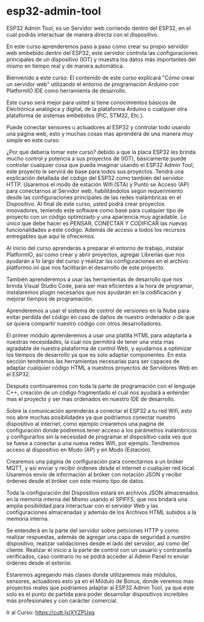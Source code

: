 # esp32-admin-tool

ESP32 Admin Tool, es un Servidor web corriendo dentro del ESP32, en el cual podrás interactuar de manera directa con el dispositivo.

En este curso aprenderemos paso a paso como crear su propio servidor web embebido dentro del ESP32, este servidor controla las configuraciones principales de un dispositivo (IOT) y muestra los datos más importantes del mismo en tiempo real y de manera automática.

Bienvenido a este curso. El contenido de este curso explicará "Cómo crear un servidor web" utilizando el entorno de programación Arduino con PlatformIO IDE como herramienta de desarrollo.

Este curso será mejor para usted si tiene conocimientos básicos de Electrónica analógica y digital, de la plataforma Arduino o cualquier otra plataforma de sistemas embebidos (PIC, STM32, Etc.).

Puede conectar sensores u actuadores al ESP32 y controlar todo usando una página web, esto y muchas cosas mas aprenderá de una manera muy simple en este curso.

¿Por qué debería tomar este curso? debido a que la placa ESP32 les brinda mucho control y potencia a sus proyectos de (IOT), básicamente puede controlar cualquier cosa que pueda imaginar usando el ESP32 Admin Tool, este proyecto le servirá de base para todos sus proyectos. Tendrá una explicación detallada del código del ESP32 como también del servidor HTTP. Usaremos el modo de estación Wifi (STA) y Punto se Acceso (AP) para conectarnos al Servidor web, habilitándolos según requerimiento desde las configuraciones principales de las redes inalámbricas en el Dispositivo. Al final de este curso, usted podrá crear proyectos innovadores, teniendo este software como base para cualquier tipo de proyecto con un código optimizado y una apariencia muy agradable. Lo único que debe hacer es PENSAR, CONECTAR Y CODIFICAR las nuevas funcionalidades a este código. Además de acceso a todos los recursos entregables que aquí le ofrecemos.

Al inicio del curso aprenderás a preparar el entorno de trabajo, instalar PlatformIO, así como crear y abrir proyectos, agregar Librerías que nos ayudarán a lo largo del curso y realizar las configuraciones en el archivo platformio.ini que nos facilitarán el desarrollo de este proyecto.

También aprenderemos a usar las herramientas de desarrollo que nos brinda Visual Studio Code, para ser mas eficientes a la hora de programar, instalaremos plugin necesarios que nos ayudarán en la codificación y mejorar tiempos de programación.

Aprenderemos a usar el sistema de control de versiones en la Nube para evitar perdida del código en caso de daños de nuestro ordenador o de que se quiera compartir nuestro código con otros desarrolladores.

El primer módulo aprenderemos a usar una platilla HTML para adaptarla a nuestras necesidades, la cual nos permitirá de tener una vista mas agradable de nuestra plataforma de control Web, y ayudarnos a optimizar los tiempos de desarrollo ya que es solo adaptar componentes. En esta sección tendremos las herramientas necesarias para ser capaces de adaptar cualquier código HTML a nuestros proyectos de Servidores Web en el ESP32.

Después continuaremos con toda la parte de programación con el lenguaje C++, creación de un código fragmentado el cual nos ayudará a entender mas el proyecto y ser mas ordenados en nuestro IDE de desarrollo.

Sobre la comunicación aprenderás a conectar el ESP32 a tu red Wifi, esto nos abre muchas posibilidades ya que podríamos conectar nuestro dispositivo al internet, como ejemplo crearemos una pagina de configuración donde podremos tener acceso a los parámetros inalámbricos y configurarlos sin la necesidad de programar el dispositivo cada ves que se fuese a conectar a una nueva redes Wifi, por ejemplo. Tendremos acceso al dispositivo en Modo (AP) y en Modo (Estación).

Crearemos una página de configuración para conectarnos a un bróker MQTT, y así enviar y recibir órdenes desde el internet o cualquier red local. Usaremos envío de información al bróker con notación JSON y recibir órdenes desde el bróker con este mismo tipo de datos.

Toda la configuración del Dispositivo estará en archivos JSON almacenados en la memoria interna del Mismo usando el SPIFFS, que nos bridará una amplia posibilidad para interactuar con el servidor Web y las configuraciones almacenadas y además de los Archivos HTML subidos a la memoria interna.

Se entenderá en la parte del servidor sobre peticiones HTTP y como realizar respuestas, además de agregar una capa de seguridad a nuestro dispositivo, realizar validaciones desde el lado del servidor, así como del cliente. Realizar el inicio a la parte de control con un usuario y contraseña verificados, caso contrario no se podrá acceder al Admin Panel ni enviar órdenes desde el exterior.

Estaremos agregando más clases donde utilizaremos más módulos, sensores, actuadores esto ya en el Módulo de Bonus, donde veremos mas proyectos reales que podríamos adaptar al ESP32 Admin Tool, ya que este solo es el punto de partida para poder desarrollar dispositivos increíbles más profesionales y con carácter comercial.

Ir al Curso:
https://cutt.ly/XYZPUxq

